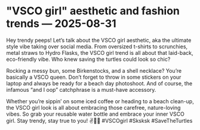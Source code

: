 # "VSCO girl" aesthetic and fashion trends — 2025-08-31

Hey trendy peeps! Let’s talk about the VSCO girl aesthetic, aka the ultimate style vibe taking over social media. From oversized t-shirts to scrunchies, metal straws to Hydro Flasks, the VSCO girl trend is all about that laid-back, eco-friendly vibe. Who knew saving the turtles could look so chic?

Rocking a messy bun, some Birkenstocks, and a shell necklace? You’re basically a VSCO queen. Don’t forget to throw in some stickers on your laptop and always be ready for a beach day photoshoot. And of course, the infamous “and I oop” catchphrase is a must-have accessory.

Whether you’re sippin’ on some iced coffee or heading to a beach clean-up, the VSCO girl look is all about embracing those carefree, nature-loving vibes. So grab your reusable water bottle and embrace your inner VSCO girl. Stay trendy, stay true to you! ✌️🌊🐢 #VSCOgirl #Sksksk #SaveTheTurtles
